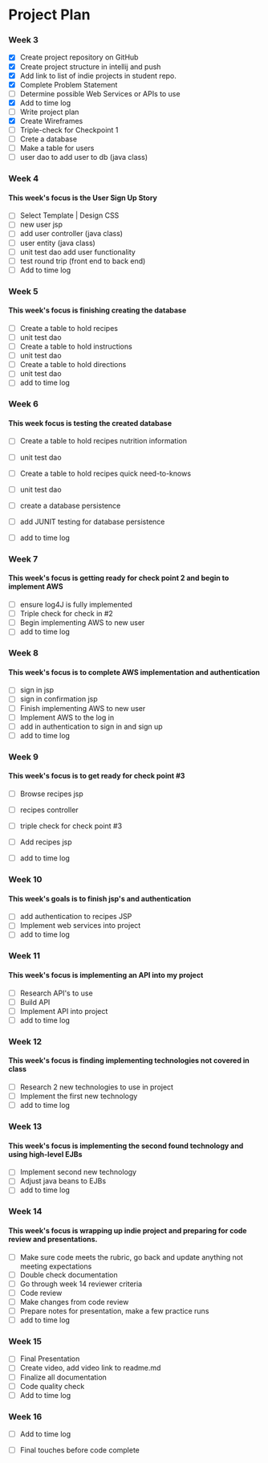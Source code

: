 # Project Plan

### Week 3
- [x] Create project repository on GitHub
- [x] Create project structure in intellij and push
- [x] Add link to list of indie projects in student repo.
- [x] Complete Problem Statement
- [ ] Determine possible Web Services or APIs to use
- [X] Add to time log
- [ ] Write project plan
- [X] Create Wireframes
- [ ] Triple-check for Checkpoint 1
- [ ] Crete a database 
- [ ] Make a table for users
- [ ] user dao to add user to db (java class)

### Week 4
#### This week's focus is the User Sign Up Story
- [ ] Select Template | Design CSS
- [ ] new user jsp
- [ ] add user controller (java class)
- [ ] user entity (java class)
- [ ] unit test dao add user functionality
- [ ] test round trip (front end to back end)
- [ ] Add to time log

### Week 5 
#### This week's focus is finishing creating the database 
- [ ] Create a table to hold recipes
- [ ] unit test dao
- [ ] Create a table to hold instructions
- [ ] unit test dao
- [ ] Create a table to hold directions
- [ ] unit test dao
- [ ] add to time log 

### Week 6
#### This week focus is testing the created database 
- [ ] Create a table to hold recipes nutrition information
- [ ] unit test dao 
- [ ] Create a table to hold recipes quick need-to-knows
- [ ] unit test dao
- [ ] create a database persistence 
- [ ] add JUNIT testing for database persistence
- [ ] add to time log


### Week 7
#### This week's focus is getting ready for check point 2 and begin to implement AWS

- [ ] ensure log4J is fully implemented 
- [ ] Triple check for check in #2
- [ ] Begin implementing AWS to new user 
- [ ] add to time log 

### Week 8
#### This week's focus is to complete AWS implementation and authentication
- [ ] sign in jsp
- [ ] sign in confirmation jsp
- [ ] Finish implementing AWS to new user
- [ ] Implement AWS to the log in
- [ ] add in authentication to sign in and sign up
- [ ] add to time log

### Week 9
#### This week's focus is to get ready for check point #3
- [ ] Browse recipes jsp 
- [ ] recipes controller 
- [ ] triple check for check point #3
- [ ] Add recipes jsp 
- [ ] add to time log


### Week 10
#### This week's goals is to finish jsp's and authentication
- [ ] add authentication to recipes JSP
- [ ] Implement web services into project 
- [ ] add to time log

### Week 11
#### This week's focus is implementing an API into my project
- [ ] Research API's to use 
- [ ] Build API
- [ ] Implement API into project
- [ ] add to time log

### Week 12
#### This week's focus is finding implementing technologies not covered in class
- [ ] Research 2 new technologies to use in project 
- [ ] Implement the first new technology
- [ ] add to time log 

### Week 13
#### This week's focus is implementing the second found technology and using high-level EJBs
- [ ] Implement second new technology
- [ ] Adjust java beans to EJBs
- [ ] add to time log

### Week 14
#### This week's focus is wrapping up indie project and preparing for code review and presentations. 
- [ ] Make sure code meets the rubric, go back and update anything not meeting expectations 
- [ ] Double check documentation
- [ ] Go through week 14 reviewer criteria
- [ ] Code review 
- [ ] Make changes from code review
- [ ] Prepare notes for presentation, make a few practice runs
- [ ] add to time log 

### Week 15
- [ ] Final Presentation
- [ ] Create video, add video link to readme.md
- [ ] Finalize all documentation
- [ ] Code quality check
- [ ] Add to time log

### Week 16
- [ ] Add to time log
- [ ] Final touches before code complete






